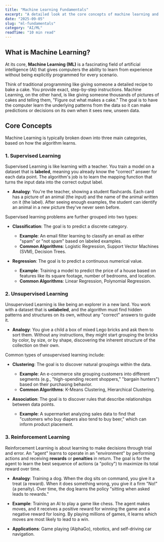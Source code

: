 ```yaml
---
title: "Machine Learning Fundamentals"
excerpt: "A detailed look at the core concepts of machine learning and their practical applications."
date: "2025-09-05"
slug: "ml-fundamentals"
category: "AI/ML"
readTime: "10 min read"
---
```


## What is Machine Learning?

At its core, **Machine Learning (ML)** is a fascinating field of artificial intelligence (AI) that gives computers the ability to learn from experience without being explicitly programmed for every scenario.

Think of traditional programming like giving someone a detailed recipe to bake a cake. You provide exact, step-by-step instructions. Machine Learning, on the other hand, is like giving someone thousands of pictures of cakes and telling them, "Figure out what makes a cake." The goal is to have the computer learn the underlying patterns from the data so it can make predictions or decisions on its own when it sees new, unseen data.

## Core Concepts

Machine Learning is typically broken down into three main categories, based on how the algorithm learns.

### 1. Supervised Learning
Supervised Learning is like learning with a teacher. You train a model on a dataset that is **labeled**, meaning you already know the "correct" answer for each data point. The algorithm's job is to learn the mapping function that turns the input data into the correct output label.

* **Analogy**: You're the teacher, showing a student flashcards. Each card has a picture of an animal (the input) and the name of the animal written on it (the label). After seeing enough examples, the student can identify an animal in a new picture they've never seen before.

Supervised learning problems are further grouped into two types:

* **Classification**: The goal is to predict a discrete category.
    * **Example**: An email filter learning to classify an email as either "spam" or "not spam" based on labeled examples.
    * **Common Algorithms**: Logistic Regression, Support Vector Machines (SVM), Decision Trees.

* **Regression**: The goal is to predict a continuous numerical value.
    * **Example**: Training a model to predict the price of a house based on features like its square footage, number of bedrooms, and location.
    * **Common Algorithms**: Linear Regression, Polynomial Regression.

### 2. Unsupervised Learning
Unsupervised Learning is like being an explorer in a new land. You work with a dataset that is **unlabeled**, and the algorithm must find hidden patterns and structures on its own, without any "correct" answers to guide it.

* **Analogy**: You give a child a box of mixed Lego bricks and ask them to sort them. Without any instructions, they might start grouping the bricks by color, by size, or by shape, discovering the inherent structure of the collection on their own.

Common types of unsupervised learning include:

* **Clustering**: The goal is to discover natural groupings within the data.
    * **Example**: An e-commerce site grouping customers into different segments (e.g., "high-spending recent shoppers," "bargain hunters") based on their purchasing behavior.
    * **Common Algorithms**: K-Means Clustering, Hierarchical Clustering.

* **Association**: The goal is to discover rules that describe relationships between data points.
    * **Example**: A supermarket analyzing sales data to find that "customers who buy diapers also tend to buy beer," which can inform product placement.

### 3. Reinforcement Learning
Reinforcement Learning is about learning to make decisions through trial and error. An "agent" learns to operate in an "environment" by performing actions and receiving **rewards** or **penalties** in return. The goal is for the agent to learn the best sequence of actions (a "policy") to maximize its total reward over time.

* **Analogy**: Training a dog. When the dog sits on command, you give it a treat (a reward). When it does something wrong, you give it a firm "No!" (a penalty). Over time, the dog learns the policy "sitting when asked leads to rewards."

* **Example**: Training an AI to play a game like chess. The agent makes moves, and it receives a positive reward for winning the game and a negative reward for losing. By playing millions of games, it learns which moves are most likely to lead to a win.
* **Applications**: Game playing (AlphaGo), robotics, and self-driving car navigation.